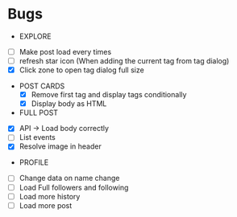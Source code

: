 # Bugs

* EXPLORE
 * [ ] Make post load every times
 * [ ] refresh star icon (When adding the current tag from tag dialog)
 * [x] Click zone to open tag dialog full size
  * POST CARDS
    * [x] Remove first tag and display tags conditionally
    * [x] Display body as HTML
* FULL POST
 * [X] API → Load body correctly
 * [ ] List events
 * [X] Resolve image in header
* PROFILE
 * [ ] Change data on name change
 * [ ] Load Full followers and following
 * [ ] Load more history
 * [ ] Load more post